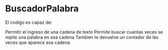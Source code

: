 # BuscadorPalabra


El codigo es capaz de:

Permitir el ingreso de una cadena de texto
Permite buscar cuantas veces se repite una palabra en esa cadena
Tambien te devuelve un contador de las veces que aparece esa cadena
